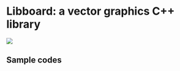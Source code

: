 # Libboard: a vector graphics C++ library

<img src="https://foureys.users.greyc.fr/board/doc/LibBoardLogoII_Small.png">

## Sample codes

